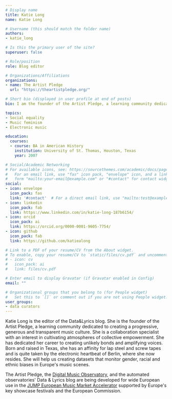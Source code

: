 ```yaml
---
# Display name
title: Katie Long
name: Katie Long

# Username (this should match the folder name)
authors:
- katie_long

# Is this the primary user of the site?
superuser: false

# Role/position
role: Blog editor

# Organizations/Affiliations
organizations:
- name: The Artist Pledge
  url: "https://theartistpledge.org/"

# Short bio (displayed in user profile at end of posts)
bio: I am the founder of the Artist Pledge, a learning community dedicated to creating a progressive, generous and transparent music culture.

topics:
- Social equality
- Music feminism
- Electronic music

education:
  courses:
  - course: BA in American History
    institution: University of St. Thomas, Houston, Texas 
    year: 2007

# Social/Academic Networking
# For available icons, see: https://sourcethemes.com/academic/docs/page-builder/#icons
#   For an email link, use "fas" icon pack, "envelope" icon, and a link in the
#   form "mailto:your-email@example.com" or "#contact" for contact widget.
social:
- icon: envelope
  icon_pack: fas
  link: '#contact'  # For a direct email link, use "mailto:test@example.org".
- icon: linkedin
  icon_pack: fab
  link: https://www.linkedin.com/in/katie-long-187b6154/
- icon: orcid
  icon_pack: ai
  link: https://orcid.org/0000-0001-9605-7754/
- icon: github
  icon_pack: fab
  link: https://github.com/katiealong

# Link to a PDF of your resume/CV from the About widget.
# To enable, copy your resume/CV to `static/files/cv.pdf` and uncomment the lines below.
# - icon: cv
#   icon_pack: ai
#   link: files/cv.pdf

# Enter email to display Gravatar (if Gravatar enabled in Config)
email: ""

# Organizational groups that you belong to (for People widget)
#   Set this to `[]` or comment out if you are not using People widget.
user_groups:
- data curators
---
```


Katie Long is the editor of the Data&Lyrics blog. She is the founder of the Artist Pledge, a learning community dedicated to creating a progressive, generous and transparent music culture. She is a collaboration specialist with an interest in cultivating atmospheres of collective empowerment. She has dedicated her career to creating unlikely bonds and amplifying voices. Born and raised in Texas, she has an affinity for lap steel and screw tapes and is quite taken by the electronic heartbeat of Berlin, where she now resides. She will help us creating datasets that monitor gender, racial and ethnic biases in Europe's music scenes.

The Artist Pledge, the [Digital Music Observatory](https://music.dataobservatory.eu/), and the automated observatories' Data & Lyrics blog are being developed for wide European use in the [JUMP European Music Market Accelerator](https://www.jumpmusic.eu/fellow2021/the-artist-pledge/) supported by Europe's key showcase festivals and the European Commission.
